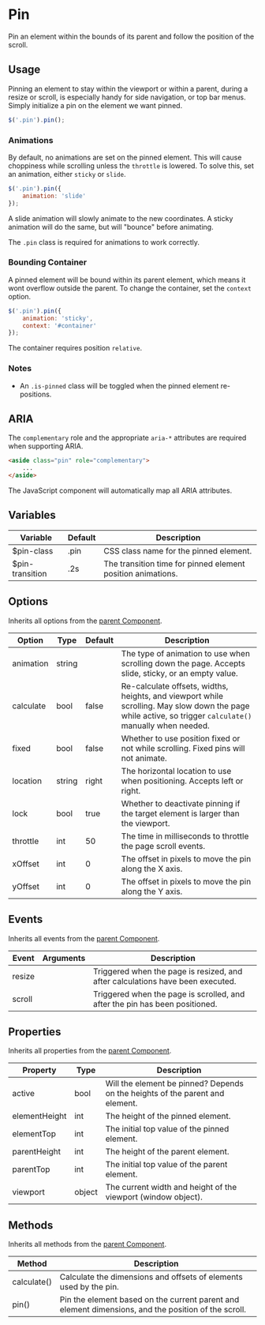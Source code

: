 # Pin #

Pin an element within the bounds of its parent and follow the position of the scroll.

## Usage ##

Pinning an element to stay within the viewport or within a parent, during a resize or scroll, is especially handy for side navigation, or top bar menus. Simply initialize a pin on the element we want pinned.

```javascript
$('.pin').pin();
```

### Animations ###

By default, no animations are set on the pinned element. This will cause choppiness while scrolling unless the `throttle` is lowered. To solve this, set an animation, either `sticky` or `slide`.

```javascript
$('.pin').pin({
    animation: 'slide'
});
```

A slide animation will slowly animate to the new coordinates. A sticky animation will do the same, but will "bounce" before animating.

<div class="notice is-info">
    The <code>.pin</code> class is required for animations to work correctly.
</div>

### Bounding Container ###

A pinned element will be bound within its parent element, which means it wont overflow outside the parent. To change the container, set the `context` option.

```javascript
$('.pin').pin({
    animation: 'sticky',
    context: '#container'
});
```

<div class="notice is-warning">
    The container requires position <code>relative</code>.
</div>

### Notes ###

* An `.is-pinned` class will be toggled when the pinned element re-positions.

## ARIA ##

The `complementary` role and the appropriate `aria-*` attributes are required when supporting ARIA.

```html
<aside class="pin" role="complementary">
    ...
</aside>
```

<div class="notice is-info">
    The JavaScript component will automatically map all ARIA attributes.
</div>

## Variables ##

<table class="table is-striped data-table">
    <thead>
        <tr>
            <th>Variable</th>
            <th>Default</th>
            <th>Description</th>
        </tr>
    </thead>
    <tbody>
        <tr>
            <td>$pin-class</td>
            <td>.pin</td>
            <td>CSS class name for the pinned element.</td>
        </tr>
        <tr>
            <td>$pin-transition</td>
            <td>.2s</td>
            <td>The transition time for pinned element position animations.</td>
        </tr>
    </tbody>
</table>

## Options ##

Inherits all options from the [parent Component](component.md#options).

<table class="table is-striped data-table">
    <thead>
        <tr>
            <th>Option</th>
            <th>Type</th>
            <th>Default</th>
            <th>Description</th>
        </tr>
    </thead>
    <tbody>
        <tr>
            <td>animation</td>
            <td>string</td>
            <td></td>
            <td>
                The type of animation to use when scrolling down the page.
                Accepts slide, sticky, or an empty value.
            </td>
        </tr>
        <tr>
            <td>calculate</td>
            <td>bool</td>
            <td>false</td>
            <td>
                Re-calculate offsets, widths, heights, and viewport while scrolling.
                May slow down the page while active, so trigger <code>calculate()</code> manually when needed.
            </td>
        </tr>
        <tr>
            <td>fixed</td>
            <td>bool</td>
            <td>false</td>
            <td>
                Whether to use position fixed or not while scrolling.
                Fixed pins will not animate.
            </td>
        </tr>
        <tr>
            <td>location</td>
            <td>string</td>
            <td>right</td>
            <td>
                The horizontal location to use when positioning.
                Accepts left or right.
            </td>
        </tr>
        <tr>
            <td>lock</td>
            <td>bool</td>
            <td>true</td>
            <td>
                Whether to deactivate pinning if the target element is larger than the viewport.
            </td>
        </tr>
        <tr>
            <td>throttle</td>
            <td>int</td>
            <td>50</td>
            <td>The time in milliseconds to throttle the page scroll events.</td>
        </tr>
        <tr>
            <td>xOffset</td>
            <td>int</td>
            <td>0</td>
            <td>The offset in pixels to move the pin along the X axis.</td>
        </tr>
        <tr>
            <td>yOffset</td>
            <td>int</td>
            <td>0</td>
            <td>The offset in pixels to move the pin along the Y axis.</td>
        </tr>
    </tbody>
</table>

## Events ##

Inherits all events from the [parent Component](component.md#events).

<table class="table is-striped data-table">
    <thead>
        <tr>
            <th>Event</td>
            <th>Arguments</th>
            <th>Description</th>
        </tr>
    </thead>
    <tbody>
        <tr>
            <td>resize</td>
            <td></td>
            <td>Triggered when the page is resized, and after calculations have been executed.</td>
        </tr>
        <tr>
            <td>scroll</td>
            <td></td>
            <td>Triggered when the page is scrolled, and after the pin has been positioned.</td>
        </tr>
    </tbody>
</table>

## Properties ##

Inherits all properties from the [parent Component](component.md#properties).

<table class="table is-striped data-table">
    <thead>
        <tr>
            <th>Property</th>
            <th>Type</th>
            <th>Description</th>
        </tr>
    </thead>
    <tbody>
        <tr>
            <td>active</td>
            <td>bool</td>
            <td>Will the element be pinned? Depends on the heights of the parent and element.</td>
        </tr>
        <tr>
            <td>elementHeight</td>
            <td>int</td>
            <td>The height of the pinned element.</td>
        </tr>
        <tr>
            <td>elementTop</td>
            <td>int</td>
            <td>The initial top value of the pinned element.</td>
        </tr>
        <tr>
            <td>parentHeight</td>
            <td>int</td>
            <td>The height of the parent element.</td>
        </tr>
        <tr>
            <td>parentTop</td>
            <td>int</td>
            <td>The initial top value of the parent element.</td>
        </tr>
        <tr>
            <td>viewport</td>
            <td>object</td>
            <td>The current width and height of the viewport (window object).</td>
        </tr>
    </tbody>
</table>

## Methods ##

Inherits all methods from the [parent Component](component.md#methods).

<table class="table is-striped data-table">
    <thead>
        <tr>
            <th>Method</th>
            <th>Description</th>
        </tr>
    </thead>
    <tbody>
        <tr>
            <td>calculate()</td>
            <td>
                Calculate the dimensions and offsets of elements used by the pin.
            </td>
        </tr>
        <tr>
            <td>pin()</td>
            <td>
                Pin the element based on the current parent and element dimensions, and the position of the scroll.
            </td>
        </tr>
    </tbody>
</table>
